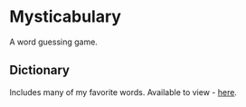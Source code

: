 # Mysticabulary

A word guessing game.

## Dictionary

Includes many of my favorite words. Available to view - [here](https://docs.google.com/spreadsheets/d/1S9OrkKnaKlFM1HzYLoPH__8YoLVhxnoMaa5tAUzUSeM/edit?usp=sharing).

